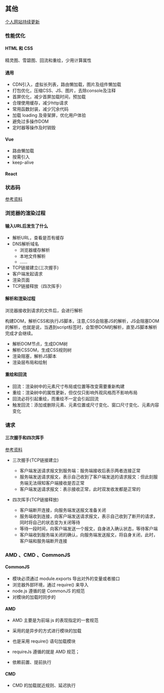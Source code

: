 ## 其他

[个人网站持续更新](http://remons.gitee.io/)

### 性能优化

#### HTML 和 CSS

精灵图、雪碧图、回流和重绘，少用计算属性

#### 通用

- CDN引入，虚拟长列表，路由懒加载，图片及组件懒加载
- 打包优化，压缩CSS、JS、图片，去除console及注释
- 首屏优化，减少首屏加载时间，预加载
- 合理使用缓存，减少http请求
- 常用函数封装，减少冗余代码
- 加载 loading 及骨架屏，优化用户体验
- 避免过多操作DOM
- 定时器等操作及时销毁

#### Vue

- 路由懒加载
- 按需引入
- keep-alive

#### React

### 状态码

<a href="https://blog.csdn.net/banana960531/article/details/85621865" target="_blank">参考资料</a>

### 浏览器的渲染过程

#### 输入URL后发生了什么

- 解析URL，查看是否有缓存
- DNS解析域名
  - 浏览器缓存解析
  - 本地文件解析
  - ......
- TCP链接建立(三次握手)
- 客户端发起请求
- 渲染页面
- TCP链接释放（四次挥手）

#### 解析和渲染过程

浏览器接收到请求的文件后，会进行解析

构建DOM，解析CSS和执行JS脚本，注意,CSS会阻塞JS的解析，JS会阻塞DOM的解析，也就是说，当遇到script标签时，会暂停DOM的解析，直至JS脚本解析完成才会继续。

- 解析DOM节点，生成DOM树
- 解析CSSOM，生成CSS规则树
- 渲染阻塞，解析JS脚本
- 渲染层布局和绘制

#### 重绘和回流

- 回流：渲染树中的元素尺寸布局或位置等改变需要重新构建
- 重绘：渲染树中的属性更新，但仅仅只影响外观风格而不影响布局
- 回流必将引起重绘，而重绘不一定会引起回流
- 触发回流：添加或删除元素、元素位置或尺寸变化、窗口尺寸变化、元素内容变化

### 请求

#### 三次握手和四次挥手

<a href="https://juejin.cn/post/6844904194764177416" target="_blank">参考资料</a>

- 三次握手(TCP链接建立)

  - 客户端发送请求报文到服务端：服务端接收后表示两者连接正常
  - 服务端发送请求报文，表示自己收到了客户端发送的请求报文：但此刻服务端无法得知客户端接收是否正常
  - 客户端发送请求报文：表示接收正常，此时双发收发都是正常的

- 四次挥手(TCP链接释放)

  - 客户端断开连接，向服务端发送报文准备关闭
  - 服务端收到连接，向客户端发送请求报文，表示自己收到了断开的请求，同时将自己的状态变为关闭等待
  - 等待一段时间，向客户端发送一个报文，自身进入确认状态，等待客户端
  - 客户端收到服务端关闭的确认，向服务端发送报文，将自身关闭，此时，客户端和服务端断开连接

  

### AMD 、CMD 、CommonJS

#### CommonJS 

- 模块必须通过 module.exports 导出对外的变量或者接口
- 浏览器外部环境，通过 require() 来导入
- node.js 遵循的是 CommonJS 的规范
-  对模块的加载时同步的

#### AMD

- AMD 主要是为前端 js 的表现指定的一套规范

- 采用的是异步的方式进行模块的加载
- 也是采用 require() 语句加载模块
- requireJs 遵循的就是 AMD 规范；
- 依赖前置、提前执行

#### CMD

- CMD 的加载就近规则、延迟执行